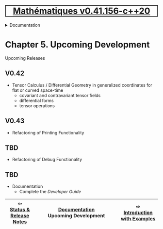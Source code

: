 [<h1 style='border: 2px solid; text-align: center'>Mathématiques v0.41.156-c++20</h1>](../../README.md)

<details>

<summary>Documentation</summary>

# [Documentation](../README.md)<br>
Chapter 1. [License](../license/README.md)<br>
Chapter 2. [About](../about/README.md)<br>
Chapter 3. [Objectives](../objectives/README.md)<br>
Chapter 4. [Status & Release Notes](../status-release/README.md)<br>
Chapter 5. _Upcoming Development_ <br>
Chapter 6. [Introduction with Examples](../intro/README.md)<br>
Chapter 7. [Installation](../installation/README.md)<br>
Chapter 8. [Your First Mathématiques Project](../first-project/README.md)<br>
Chapter 9. [Usage Guide: Syntax, Data Types, Functions, etc](../user-guide/README.md)<br>
Chapter 10. [Benchmarks](../benchmarks/README.md)<br>
Chapter 11. [Tests](../test/README.md)<br>
Chapter 12. [Developer Guide: Modifying and Extending Mathématiques](../developer-guide/README.md)<br>


</details>



# Chapter 5. Upcoming Development



Upcoming Releases

## V0.42
+ Tensor Calculus / Differential Geometry in generalized coordinates for flat or curved space-time
  + covariant and contravariant tensor fields
  + differential forms
  + tensor operations

## V0.43
+ Refactoring of Printing Functionality

## TBD
+ Refactoring of Debug Functionality

## TBD
+ Documentation
  + Complete the _Developer Guide_




| ⇦ <br />[Status & Release Notes](../status-release/README.md)  | [Documentation](../README.md)<br />Upcoming Development<br /><img width=1000/> | ⇨ <br />[Introduction with Examples](../intro/README.md)   |
| ------------ | :-------------------------------: | ------------ |

